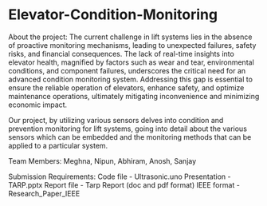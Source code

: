 # Elevator-Condition-Monitoring

About the project:
The current challenge in lift systems lies in the absence of proactive monitoring mechanisms, leading to unexpected failures, safety risks, and financial consequences. The lack of real-time insights into elevator health, magnified by factors such as wear and tear, environmental conditions, and component failures, underscores the critical need for an advanced condition monitoring system. Addressing this gap is essential to ensure the reliable operation of elevators, enhance safety, and optimize maintenance operations, ultimately mitigating inconvenience and minimizing economic impact.

Our project, by utilizing various sensors delves into condition and prevention monitoring for lift systems, going into detail about the various sensors which can be embedded and the monitoring methods that can be applied to a particular system.


Team Members:
Meghna, Nipun, Abhiram, Anosh, Sanjay

Submission Requirements:
Code file - Ultrasonic.uno
Presentation - TARP.pptx
Report file - Tarp Report (doc and pdf format)
IEEE format - Research_Paper_IEEE
